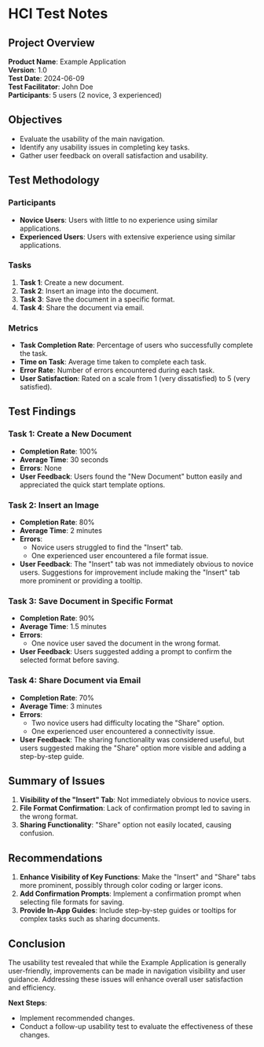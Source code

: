 # HCI Test Notes

## Project Overview
**Product Name**: Example Application  
**Version**: 1.0  
**Test Date**: 2024-06-09  
**Test Facilitator**: John Doe  
**Participants**: 5 users (2 novice, 3 experienced)  

## Objectives
- Evaluate the usability of the main navigation.
- Identify any usability issues in completing key tasks.
- Gather user feedback on overall satisfaction and usability.

## Test Methodology
### Participants
- **Novice Users**: Users with little to no experience using similar applications.
- **Experienced Users**: Users with extensive experience using similar applications.

### Tasks
1. **Task 1**: Create a new document.
2. **Task 2**: Insert an image into the document.
3. **Task 3**: Save the document in a specific format.
4. **Task 4**: Share the document via email.

### Metrics
- **Task Completion Rate**: Percentage of users who successfully complete the task.
- **Time on Task**: Average time taken to complete each task.
- **Error Rate**: Number of errors encountered during each task.
- **User Satisfaction**: Rated on a scale from 1 (very dissatisfied) to 5 (very satisfied).

## Test Findings
### Task 1: Create a New Document
- **Completion Rate**: 100%
- **Average Time**: 30 seconds
- **Errors**: None
- **User Feedback**: Users found the "New Document" button easily and appreciated the quick start template options.

### Task 2: Insert an Image
- **Completion Rate**: 80%
- **Average Time**: 2 minutes
- **Errors**: 
  - Novice users struggled to find the "Insert" tab.
  - One experienced user encountered a file format issue.
- **User Feedback**: The "Insert" tab was not immediately obvious to novice users. Suggestions for improvement include making the "Insert" tab more prominent or providing a tooltip.

### Task 3: Save Document in Specific Format
- **Completion Rate**: 90%
- **Average Time**: 1.5 minutes
- **Errors**: 
  - One novice user saved the document in the wrong format.
- **User Feedback**: Users suggested adding a prompt to confirm the selected format before saving.

### Task 4: Share Document via Email
- **Completion Rate**: 70%
- **Average Time**: 3 minutes
- **Errors**: 
  - Two novice users had difficulty locating the "Share" option.
  - One experienced user encountered a connectivity issue.
- **User Feedback**: The sharing functionality was considered useful, but users suggested making the "Share" option more visible and adding a step-by-step guide.

## Summary of Issues
1. **Visibility of the "Insert" Tab**: Not immediately obvious to novice users.
2. **File Format Confirmation**: Lack of confirmation prompt led to saving in the wrong format.
3. **Sharing Functionality**: "Share" option not easily located, causing confusion.

## Recommendations
1. **Enhance Visibility of Key Functions**: Make the "Insert" and "Share" tabs more prominent, possibly through color coding or larger icons.
2. **Add Confirmation Prompts**: Implement a confirmation prompt when selecting file formats for saving.
3. **Provide In-App Guides**: Include step-by-step guides or tooltips for complex tasks such as sharing documents.

## Conclusion
The usability test revealed that while the Example Application is generally user-friendly, improvements can be made in navigation visibility and user guidance. Addressing these issues will enhance overall user satisfaction and efficiency.

**Next Steps**:
- Implement recommended changes.
- Conduct a follow-up usability test to evaluate the effectiveness of these changes.
